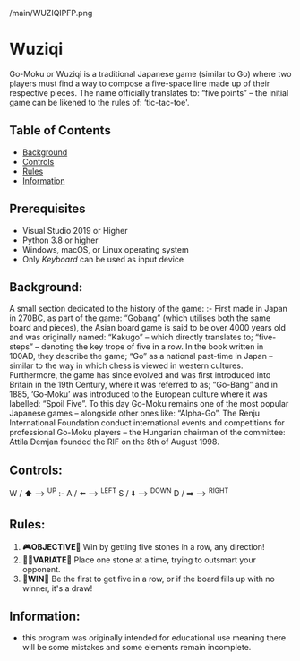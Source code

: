 /main/WUZIQIPFP.png

# Wuziqi
  Go-Moku or Wuziqi is a traditional Japanese game (similar to Go) where two players must find a way to compose a five-space line made up of their respective pieces. The name officially translates to: “five points” – the initial game can be likened to the rules of: ‘tic-tac-toe'. 

## Table of Contents
- [Background](#Background)
- [Controls](#Controls)
- [Rules](#Rules)
- [Information](#Information)

## Prerequisites
- Visual Studio 2019 or Higher
- Python 3.8 or higher
- Windows, macOS, or Linux operating system
- Only *Keyboard* can be used as input device


## Background:
A small section dedicated to the history of the game:
:- 
First made in Japan in 270BC, as part of the game: “Gobang”  (which utilises both the same board and pieces), the Asian board game is said to be over 4000 years old and was originally named: “Kakugo” – which directly translates to; “five-steps” – denoting the key trope of five in a row. 
In the book written in 100AD, they describe the game; “Go” as a national past-time in Japan – similar to the way in which chess is viewed in western cultures. Furthermore, the game has since evolved and was first introduced into Britain in the 19th Century, where it was referred to as; “Go-Bang” and in 1885, ‘Go-Moku’ was introduced to the European culture where it was labelled: “Spoil Five”.
To this day Go-Moku remains one of the most popular Japanese games – alongside other ones like: “Alpha-Go”. The Renju International Foundation  conduct international events and competitions for professional Go-Moku players – the Hungarian chairman of the committee: Attila Demjan founded the RIF on the 8th of August 1998.

## Controls:
W / ⬆️ --> <sup>UP</sup>
:-
A / ⬅️ --> <sup>LEFT</sup>
S / ⬇️ --> <sup>DOWN</sup>
D / ➡️ --> <sup>RIGHT</sup>

## Rules:
1. **🎮OBJECTIVE🎲** Win by getting five stones in a row, any direction!
2. **🧑‍🦲VARIATE💁** Place one stone at a time, trying to outsmart your opponent.
3. **👑WIN👑** Be the first to get five in a row, or if the board fills up with no winner, it's a draw!

## Information:
-  this program was originally intended for educational use meaning there will be some mistakes and some elements remain incomplete.


  
